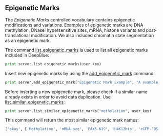 ## Epigenetic Marks

The *Epigenetic Marks* controlled vocabulary contains epigenetic modifications and variations.
Examples of epigenetic marks are DNA methylation, DNaseI hypersensitive sites, mRNA, histone variants and post-translational modification.
We also included chromatin state segmentation as an epigenetic mark.

The command [list_epigenetic_marks](http://deepblue.mpi-inf.mpg.de/api.html#api-list_epigenetic_marks) is used to list all epigenetic marks included in DeepBlue:

```python
print server.list_epigenetic_marks(user_key)
```

Insert new epigenetic marks by using the [add_epigenetic_mark](http://deepblue.mpi-inf.mpg.de/api.html#api-add_epigenetic_marks) command:

```python
print server.add_epigenetic_mark("Epigenetic Mark Example", "A example of epigenetic mark", user_key)
```

Before inserting a new epigenetic mark, please check if a similar name already exists in order to avoid data duplication.
Use [list_similar_epigenetic_marks](http://deepblue.mpi-inf.mpg.de/api.html#api-list_similar_epigenetic_marks):
```python
print server.list_similar_epigenetic_marks("methylation", user_key)
```
This command will return the most similar epigenetic mark names:
```python
['okay', ['Methylation', 'mRNA-seq', 'PAX5-N19', 'H4K12bio', 'eGFP-FOS']]
```
